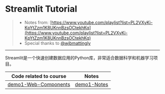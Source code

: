 # Streamlit Tutorial
> - Notes from: [https://www.youtube.com/playlist?list=PL2VXyKi-KpYtZzm1K8UKnnBzsOCtekhKq](https://www.youtube.com/playlist?list=PL2VXyKi-KpYtZzm1K8UKnnBzsOCtekhKq)
> - Special thanks to [@wjbmattingly](https://github.com/wjbmattingly)

---

Streamlit是一个快速创建数据应用的Python库，非常适合数据科学和机器学习项目。

|Code related to course|Notes|
|-|-|
|[demo1-Web-Components](./demo1-web%20components/app.py)|[demo1-Notes](./demo1-web%20components/README.md)|